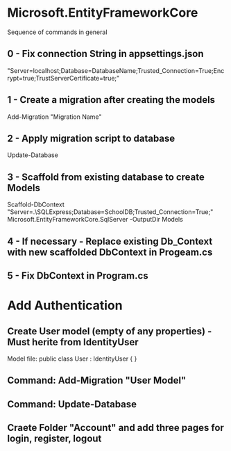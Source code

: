 # Microsoft.EntityFrameworkCore
Sequence of commands in general

## 0 - Fix connection String in appsettings.json
"Server=localhost;Database=DatabaseName;Trusted_Connection=True;Encrypt=true;TrustServerCertificate=true;"

## 1 - Create a migration after creating the models
Add-Migration "Migration Name"

## 2 - Apply migration script to database
Update-Database

## 3 - Scaffold from existing database to create Models
Scaffold-DbContext "Server=.\SQLExpress;Database=SchoolDB;Trusted_Connection=True;" Microsoft.EntityFrameworkCore.SqlServer -OutputDir Models

## 4 - If necessary - Replace existing Db_Context with new scaffolded DbContext in Progeam.cs

## 5 - Fix DbContext in Program.cs


# Add Authentication

## Create User model (empty of any properties) - Must herite from  IdentityUser<int>
  Model file:
  public class User : IdentityUser<int>
  {
  }
  
  ## Command: Add-Migration "User Model"
  
  ## Command: Update-Database

## Craete Folder "Account" and add three pages for login, register, logout
